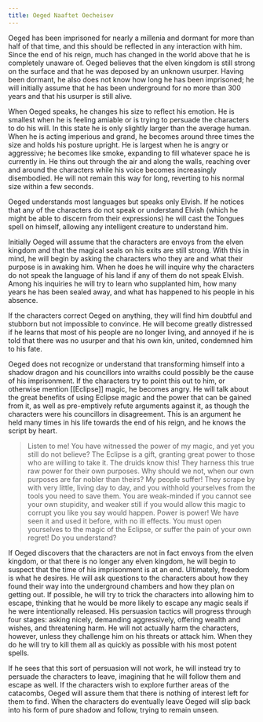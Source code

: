```yaml
---
title: Oeged Naaftet Oecheisev
---
```


Oeged has been imprisoned for nearly a millenia and dormant for more than half of that time, and this should be reflected in any interaction with him. Since the end of his reign, much has changed in the world above that he is completely unaware of. Oeged believes that the elven kingdom is still strong on the surface and that he was deposed by an unknown usurper. Having been dormant, he also does not know how long he has been imprisoned; he will initially assume that he has been underground for no more than 300 years and that his usurper is still alive.

When Oeged speaks, he changes his size to reflect his emotion. He is smallest when he is feeling amiable or is trying to persuade the characters to do his will. In this state he is only slightly larger than the average human. When he is acting imperious and grand, he becomes around three times the size and holds his posture upright. He is largest when he is angry or aggressive; he becomes like smoke, expanding to fill whatever space he is currently in. He thins out through the air and along the walls, reaching over and around the characters while his voice becomes increasingly disembodied. He will not remain this way for long, reverting to his normal size within a few seconds.

Oeged understands most languages but speaks only Elvish. If he notices that any of the characters do not speak or understand Elvish (which he might be able to discern from their expressions) he will cast the Tongues spell on himself, allowing any intelligent creature to understand him.

Initially Oeged will assume that the characters are envoys from the elven kingdom and that the magical seals on his exits are still strong. With this in mind, he will begin by asking the characters who they are and what their purpose is in awaking him. When he does he will inquire why the characters do not speak the language of his land if any of them do not speak Elvish. Among his inquiries he will try to learn who supplanted him, how many years he has been sealed away, and what has happened to his people in his absence.

If the characters correct Oeged on anything, they will find him doubtful and stubborn but not impossible to convince. He will become greatly distressed if he learns that most of his people are no longer living, and annoyed if he is told that there was no usurper and that his own kin, united, condemned him to his fate.

Oeged does not recognize or understand that transforming himself into a shadow dragon and his councillors into wraiths could possibly be the cause of his imprisonment. If the characters try to point this out to him, or otherwise mention [[Eclipse]] magic, he becomes angry. He will talk about the great benefits of using Eclipse magic and the power that can be gained from it, as well as pre-emptively refute arguments against it, as though the characters were his councillors in disagreement. This is an argument he held many times in his life towards the end of his reign, and he knows the script by heart.

> Listen to me! You have witnessed the power of my magic, and yet you still do not believe? The Eclipse is a gift, granting great power to those who are willing to take it. The druids know this! They harness this true raw power for their own purposes. Why should we not, when our own purposes are far nobler than theirs? My people suffer! They scrape by with very little, living day to day, and you withhold yourselves from the tools you need to save them. You are weak-minded if you cannot see your own stupidity, and weaker still if you would allow this magic to corrupt you like you say would happen. Power is power! We have seen it and used it before, with no ill effects. You must open yourselves to the magic of the Eclipse, or suffer the pain of your own regret! Do you understand?

If Oeged discovers that the characters are not in fact envoys from the elven kingdom, or that there is no longer any elven kingdom, he will begin to suspect that the time of his imprisonment is at an end. Ultimately, freedom is what he desires. He will ask questions to the characters about how they found their way into the underground chambers and how they plan on getting out. If possible, he will try to trick the characters into allowing him to escape, thinking that he would be more likely to escape any magic seals if he were intentionally released. His persuasion tactics will progress through four stages: asking nicely, demanding aggressively, offering wealth and wishes, and threatening harm. He will not actually harm the characters, however, unless they challenge him on his threats or attack him. When they do he will try to kill them all as quickly as possible with his most potent spells.

If he sees that this sort of persuasion will not work, he will instead try to persuade the characters to leave, imagining that he will follow them and escape as well. If the characters wish to explore further areas of the catacombs, Oeged will assure them that there is nothing of interest left for them to find. When the characters do eventually leave Oeged will slip back into his form of pure shadow and follow, trying to remain unseen.
